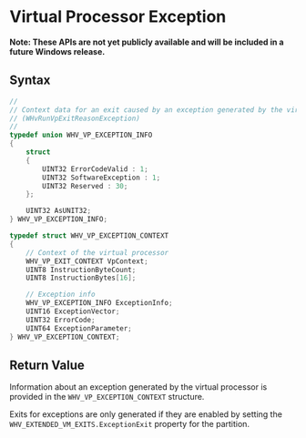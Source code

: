 # Virtual Processor Exception
**Note: These APIs are not yet publicly available and will be included in a future Windows release.**

## Syntax
```C
//
// Context data for an exit caused by an exception generated by the virtual processor
// (WHvRunVpExitReasonException)
//
typedef union WHV_VP_EXCEPTION_INFO
{
    struct
    {
        UINT32 ErrorCodeValid : 1;
        UINT32 SoftwareException : 1;
        UINT32 Reserved : 30;
    };

    UINT32 AsUNIT32;
} WHV_VP_EXCEPTION_INFO;

typedef struct WHV_VP_EXCEPTION_CONTEXT
{
    // Context of the virtual processor
    WHV_VP_EXIT_CONTEXT VpContext;
    UINT8 InstructionByteCount;
    UINT8 InstructionBytes[16];

    // Exception info
    WHV_VP_EXCEPTION_INFO ExceptionInfo;
    UINT16 ExceptionVector;
    UINT32 ErrorCode;
    UINT64 ExceptionParameter;
} WHV_VP_EXCEPTION_CONTEXT; 
```

## Return Value
Information about an exception generated by the virtual processor is provided in the `WHV_VP_EXCEPTION_CONTEXT` structure. 

Exits for exceptions are only generated if they are enabled by setting the `WHV_EXTENDED_VM_EXITS.ExceptionExit` property for the partition.